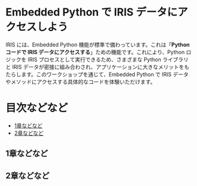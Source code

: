 # Embedded Python で IRIS データにアクセスしよう

IRIS には、Embedded Python 機能が標準で備わっています。これは「**Python コードで IRIS データにアクセスする**」ための機能です。これにより、Python ロジックを IRIS プロセスとして実行できるため、さまざまな Python ライブラリと IRIS データが密接に組み合わされ、アプリケーションに大きなメリットをもたらします。このワークショップを通じて、Embedded Python で IRIS データやメソッドにアクセスする具体的なコードを体験いただけます。

# 目次などなど

- [1章などなど](#1章などなど)
- [2章などなど](#2章などなど)

## 1章などなど

## 2章などなど

